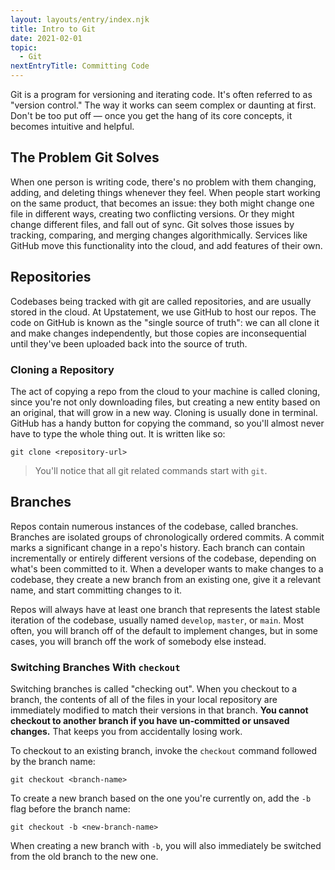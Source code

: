 ```yaml
---
layout: layouts/entry/index.njk
title: Intro to Git
date: 2021-02-01
topic:
  - Git
nextEntryTitle: Committing Code
---
```


Git is a program for versioning and iterating code. It's often referred to as "version control." The way it works can seem complex or daunting at first. Don't be too put off &mdash; once you get the hang of its core concepts, it becomes intuitive and helpful.

## The Problem Git Solves

When one person is writing code, there's no problem with them changing, adding, and deleting things whenever they feel. When people start working on the same product, that becomes an issue: they both might change one file in different ways, creating two conflicting versions. Or they might change different files, and fall out of sync. Git solves those issues by tracking, comparing, and merging changes algorithmically. Services like GitHub move this functionality into the cloud, and add features of their own.

## Repositories

Codebases being tracked with git are called repositories, and are usually stored in the cloud. At Upstatement, we use GitHub to host our repos. The code on GitHub is known as the "single source of truth": we can all clone it and make changes independently, but those copies are inconsequential until they've been uploaded back into the source of truth.

### Cloning a Repository

The act of copying a repo from the cloud to your machine is called cloning, since you're not only downloading files, but creating a new entity based on an original, that will grow in a new way. Cloning is usually done in terminal. GitHub has a handy button for copying the command, so you'll almost never have to type the whole thing out. It is written like so:

```shell
git clone <repository-url>
```

> You'll notice that all git related commands start with `git`.

## Branches

Repos contain numerous instances of the codebase, called branches. Branches are isolated groups of chronologically ordered commits. A commit marks a significant change in a repo's history. Each branch can contain incrementally or entirely different versions of the codebase, depending on what's been committed to it. When a developer wants to make changes to a codebase, they create a new branch from an existing one, give it a relevant name, and start committing changes to it.

Repos will always have at least one branch that represents the latest stable iteration of the codebase, usually named `develop`, `master`, or `main`. Most often, you will branch off of the default to implement changes, but in some cases, you will branch off the work of somebody else instead.

### Switching Branches With `checkout`

Switching branches is called "checking out". When you checkout to a branch, the contents of all of the files in your local repository are immediately modified to match their versions in that branch. **You cannot checkout to another branch if you have un-committed or unsaved changes.** That keeps you from accidentally losing work.

To checkout to an existing branch, invoke the `checkout` command followed by the branch name:

```shell
git checkout <branch-name>
```

To create a new branch based on the one you're currently on, add the `-b` flag before the branch name:

```shell
git checkout -b <new-branch-name>
```

When creating a new branch with `-b`, you will also immediately be switched from the old branch to the new one.
